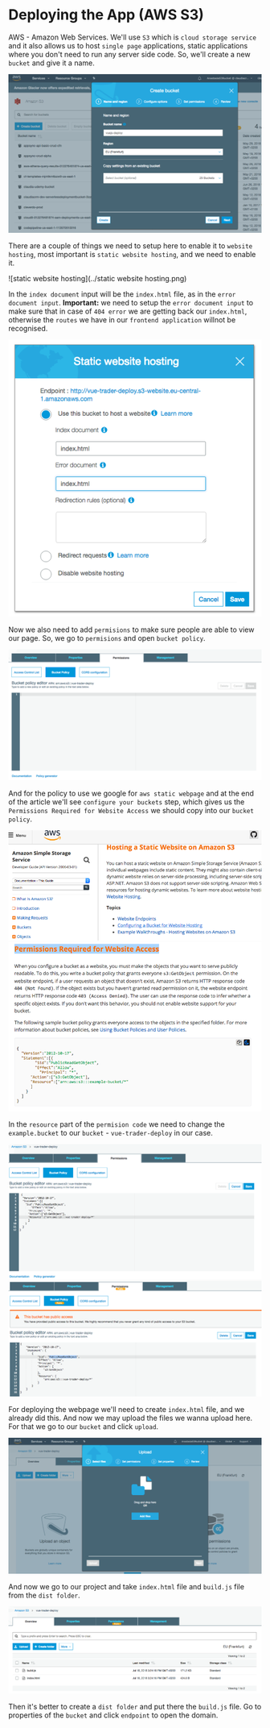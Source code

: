 # Deploying the App (AWS S3)

AWS - Amazon Web Services. We'll use `S3` which is `cloud storage service` and it also allows us to host `single page` applications, static applications where you don't need to run any server side code. So, we'll create a new `bucket` and give it a name. 

![aws-s3-deploy](../aws-s3-deploy.png)

There are a couple of things we need to setup here to enable it to `website hosting`, most important is `static website hosting`, and we need to enable it. 

![static website hosting](../static website hosting.png)

In the `index document` input will be the `index.html` file, as in the `error document input`. **Important:** we need to setup the `error document input` to make sure that in case of `404 error` we are getting back our `index.html`, otherwise the `routes` we have in our `frontend application` willnot be recognised.

![static-website-hosting-setup](../static-website-hosting-setup.png)

Now we also need to add `permisions` to make sure people are able to view our page. So, we go to `permisions` and open `bucket policy`.

![add-permisions](../add-permisions.png)

And for the policy to use we google for `aws static webpage` and at the end of the article we'll see `configure your buckets` step, which gives us the `Permissions Required for Website Access` we should copy into our `bucket policy`. 

![configuring-bucket](../configuring-bucket.png)
![configuring-bucket2](../configuring-bucket2.png)

In the `resource` part of the `permision code` we need to change the `example.bucket` to our `bucket` - `vue-trader-deploy` in our case. 

![configuring-bucket3](../configuring-bucket3.png)
![configuring-bucket4](../configuring-bucket4.png)

For deploying the webpage we'll need to create `index.html` file, and we already did this. And now we may upload the files we wanna upload here. For that we go to our `bucket` and click `upload`. 

![bucket-upload](../bucket-upload.png)

And now we go to our project and take `index.html` file and `build.js` file from the `dist folder`. 

![bucket-upload2](../bucket-upload2.png)

Then it's better to create a `dist folder` and put there the `build.js` file. Go to properties of the `bucket` and click `endpoint` to open the domain. 
